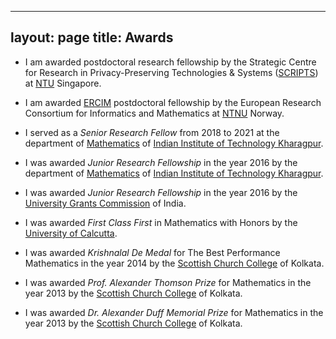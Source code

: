 

---
layout: page
title: Awards
---
* I am awarded postdoctoral research fellowship by
  the Strategic Centre for Research in Privacy-Preserving Technologies & Systems ([SCRIPTS](https://www.ntu.edu.sg/scripts)) at [NTU](https://www.ntu.edu.sg) Singapore.

* I am awarded [ERCIM](https://www.ercim.eu) postdoctoral fellowship by 
  the European Research Consortium for Informatics and Mathematics at [NTNU](https://www.ntnu.no) Norway.
  
* I served as a _Senior Research Fellow_ from 2018 to 2021 at the department of [Mathematics](http://www.iitkgp.ac.in/department/MA) of 
  [Indian Institute of Technology Kharagpur](http://www.iitkgp.ac.in).  
  
* I was awarded _Junior Research Fellowship_ in the year 2016 by the department of [Mathematics](http://www.iitkgp.ac.in/department/MA) of 
  [Indian Institute of Technology Kharagpur](http://www.iitkgp.ac.in).
  
* I was awarded _Junior Research Fellowship_ in the year 2016 by the [University Grants Commission](https://www.ugc.ac.in/#) of India.  

* I was awarded _First Class First_ in Mathematics with Honors by the [University of Calcutta](http://www.caluniv.ac.in).   

* I was awarded _Krishnalal De Medal_ for The Best Performance Mathematics in the year 2014 by 
  the [Scottish Church College](https://www.scottishchurch.ac.in) of Kolkata.

* I was awarded _Prof. Alexander Thomson Prize_ for Mathematics in the year 2013 by 
  the [Scottish Church College](https://www.scottishchurch.ac.in) of Kolkata.
  
* I was awarded _Dr. Alexander Duff Memorial Prize_ for Mathematics in the year 2013 by 
  the [Scottish Church College](https://www.scottishchurch.ac.in) of Kolkata. 



